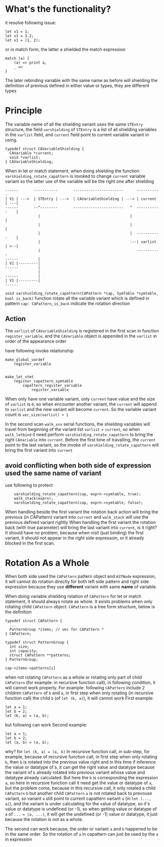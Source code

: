 # What's the functionality?
it resolve following issue:
```
let v1 = 1;
let v1 = 3.2;
let v1 = (1, 2);
```
or in match form, the latter a shielded the match expression
```
match (a) {
	(a) => print a,
	_ => 
}
```

The later rebinding variable with the same name as before will shielding the definition of previous defined in either value or types, they are different types

# Principle
The variable name of all the shielding variant uses the same `STEntry` structure, the field `varshielding` of `STEntry` is a list of all shielding variables in the `varlist` field, and `current` field point to current variable variant in using.
```
typedef struct CAVariableShielding {
  CAVariable *current;
  void *varlist;
} CAVariableShielding;
```

When in let or match statement, when doing shielding the function `varshielding_rotate_capattern` is invoked to change `current` variable variant so the latter use of the variable will be the right one after shielding

```
------       -----------       -----------------------      -----------
| V1 | --->  | STEntry | --->  | CAVariableShielding | ---> | current | ---|
------       --^--------       -----------------------   ^  -----------    |
               |                                         |                 |
               |										 |				   |
               |                                         |  -----------    |
               |                                         ---| varlist | <--|
               |                                            -----------
------         |
| V1 |---------|
------         |
               |
------         |
| V1 |---------|
------

```

`void varshielding_rotate_capattern(CAPattern *cap, SymTable *symtable, bool is_back)` function rotate all the variable variant which is defined in pattern `cap: CAPattern`, `is_back` indicate the rotation direction

## Action
The `varlist` of `CAVariableShielding` is registered in the first scan in function `register_variable`, and the `CAVariable` object is appended in the `varlist` in order of the appearance order

have following invoke relationship
```
make_global_vardef
	register_variable


make_let_stmt
	register_capattern_symtable
		capattern_register_variable
			register_variable
```

When only have one variable variant, only `current` have value and the size of `varlist` is `0`, so when encounter another variant, the `current` will append to `varlist` and the new variant will become `current`. So the variable variant count is `vec_size(varlist) + 1`

In the second scan `walk_xxx` serial functions, the shielding variables will travel from beginning of the variant list `varlist` + `current`, so when `walk_letbind` it need perform `varshielding_rotate_capattern` to bring the right `CAVariable` into `current`. Before the first time of travalling, the `current` point to the last variant, so the invoke of `varshielding_rotate_capattern` will bring the first variant into `current`

## avoid conflicting when both side of expression used the same name of variant

use following to protect
```
	varshielding_rotate_capattern(cap, exprn->symtable, true);
    walk_stack(exprn);
    varshielding_rotate_capattern(cap, exprn->symtable, false);

```

When handling beside the first variant the rotation back action will bring the previous (in CAPattern) variant into `current` and `walk_stack` will use the previous defined variant rightly
When handling the first variant the rotation back (with true parameter) will bring the last variant into `current`, is it right? It should have no problem, because when visit (just binding) the first variant, it should not appear in the right side expressoin, or it already blocked in the first scan.


# Rotation As a Whole
When both side used the `CAPattern` pattern object and `ASTNode` expression, it will cannot do rotation directly for both left side pattern and right side expression because they use **different** variant with same **name** of variable.

When doing variable shielding rotation of `CAPattern` for let or match statement, it should always rotate as whole. It exists problems when only rotating child `CAPattern` object. `CAPattern` is a tree form structure, below is the definition
```
typedef struct CAPattern {
  ...
  PatternGroup *items; // vec for CAPattern *
} CAPattern;

typedef struct PatternGroup {
  int size;
  int capacity;
  struct CAPattern **patterns;
} PatternGroup;
```

`cap->items->patterns[i]`

when not rotating `CAPattern` as a whole or rotating only part of child `CAPattern` (for example: in recursive function call), in following condition, it will cannot work properly.
For example:
following `CAPattern` include 2 children `CAPattern` of `b` and `a`, in first step when only rotating (in recursive function call) the child `b` (of `let (b, a)`), it will cannot work
First example: 
```
let a = 1;
let b = 2;
let (b, a) = (a, b);
```

but following can work
Second example: 
```
let a = 1;
let b = 2;
let (a, b) = (a, b);
```

why? for `let (b, a) = (a, b)`
In recursive function call, in sub-step, for example, because of recursive function call, in first step when only rotating `b`, then `b` is rotated into the previous value right and in this time if inference the value or datatype of `b`, it can get the right value and datatype because the variant of `b` already rotated into previous variant whose value and datatype already calculated. But here the `b` is corresponding the expression `a`, so here in recursive function call it need get the value or datatype of `a`, but the problem come, because in this recursive call, it only rotated a child `CAPattern` `b` but another child `CAPattern` `a` is not rotated back to prevouse variant, so variant `a` still point to current capattern variant `a` (in `let (..., a)`), and the variant is under calculating for the value of datatype, so it's value or datatype is undefined (or -1), so when getting value or datatype of `a` of `... = (a, ...)`, it will get the undefined (or -1) value or datatype, it just because the rotation is not as a whole.

The second can work because, the order or variant `a` and `b` happened to be in the same order. So the rotation of `a` in capattern can just be used by the `a` in expression





